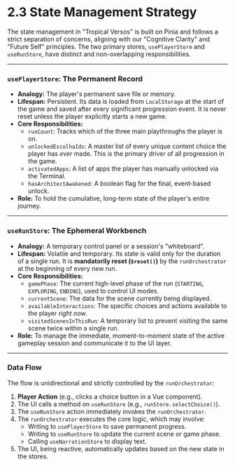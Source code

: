 # 2.3 State Management Strategy

The state management in "Tropical Versos" is built on Pinia and follows a strict separation of concerns, aligning with our "Cognitive Clarity" and "Future Self" principles. The two primary stores, `usePlayerStore` and `useRunStore`, have distinct and non-overlapping responsibilities.

---

### `usePlayerStore`: The Permanent Record

-   **Analogy:** The player's permanent save file or memory.
-   **Lifespan:** Persistent. Its data is loaded from `LocalStorage` at the start of the game and saved after every significant progression event. It is never reset unless the player explicitly starts a new game.
-   **Core Responsibilities:**
    -   `runCount`: Tracks which of the three main playthroughs the player is on.
    -   `unlockedEscolhaIds`: A master list of every unique content choice the player has *ever* made. This is the primary driver of all progression in the game.
    -   `activatedApps`: A list of apps the player has manually unlocked via the Terminal.
    -   `hasArchitectAwakened`: A boolean flag for the final, event-based unlock.
-   **Role:** To hold the cumulative, long-term state of the player's entire journey.

---

### `useRunStore`: The Ephemeral Workbench

-   **Analogy:** A temporary control panel or a session's "whiteboard".
-   **Lifespan:** Volatile and temporary. Its state is valid only for the duration of a single run. It is **mandatorily reset (`$reset()`)** by the `runOrchestrator` at the beginning of every new run.
-   **Core Responsibilities:**
    -   `gamePhase`: The current high-level phase of the run (`STARTING`, `EXPLORING`, `ENDING`), used to control UI modes.
    -   `currentScene`: The data for the scene currently being displayed.
    -   `availableInteractions`: The specific choices and actions available to the player *right now*.
    -   `visitedScenesInThisRun`: A temporary list to prevent visiting the same scene twice within a single run.
-   **Role:** To manage the immediate, moment-to-moment state of the active gameplay session and communicate it to the UI layer.

---

### Data Flow

The flow is unidirectional and strictly controlled by the `runOrchestrator`:

1.  **Player Action** (e.g., clicks a choice button in a Vue component).
2.  The UI calls a method on `useRunStore` (e.g., `runStore.selectChoice()`).
3.  The `useRunStore` action immediately invokes the `runOrchestrator`.
4.  The `runOrchestrator` executes the core logic, which may involve:
    -   Writing to `usePlayerStore` to save permanent progress.
    -   Writing to `useRunStore` to update the current scene or game phase.
    -   Calling `useNarrationStore` to display text.
5.  The UI, being reactive, automatically updates based on the new state in the stores.
